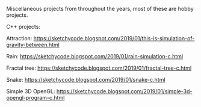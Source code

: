 Miscellaneous projects from throughout the years, most of these are hobby projects.

C++ projects:

Attraction: https://sketchycode.blogspot.com/2019/01/this-is-simulation-of-gravity-between.html

Rain: https://sketchycode.blogspot.com/2019/01/rain-simulation-c.html

Fractal tree: https://sketchycode.blogspot.com/2019/01/fractal-tree-c.html

Snake: https://sketchycode.blogspot.com/2019/01/snake-c.html

Simple 3D OpenGL: https://sketchycode.blogspot.com/2019/01/simple-3d-opengl-program-c.html

